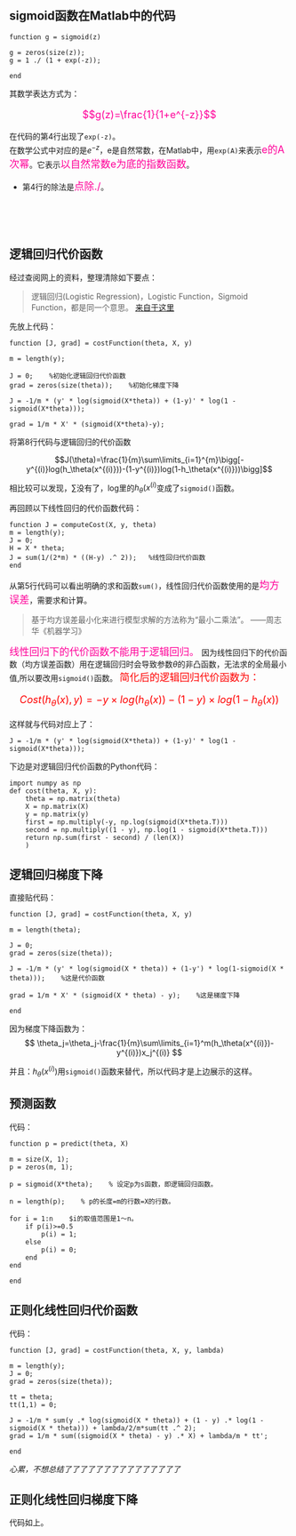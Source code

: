 ## sigmoid函数在Matlab中的代码

```octave{.line-numbers}
function g = sigmoid(z)

g = zeros(size(z));
g = 1 ./ (1 + exp(-z));

end
```

其数学表达方式为：

<font color=ff0099 size=4>

$$g(z)=\frac{1}{1+e^{-z}}$$

</font>

在代码的第4行出现了`exp(-z)`。  
在数学公式中对应的是$e^{-z}$，e是自然常数，在Matlab中，用`exp(A)`来表示<font color=ff0099 size=4>e的A次幂</font>。它表示<font color=ff0099 size=4>以自然常数e为底的指数函数</font>。

- 第4行的除法是<font color=ff0099 size=4>点除./</font>。
<br />
<br />
<br />

## 逻辑回归代价函数

经过查阅网上的资料，整理清除如下要点：

> 逻辑回归(Logistic Regression)，Logistic Function，Sigmoid Function，都是同一个意思。
> [来自于这里](https://blog.csdn.net/jizhidexiaoming/article/details/80386360)

先放上代码：

```octave{.line-numbers}
function [J, grad] = costFunction(theta, X, y)

m = length(y);

J = 0;    %初始化逻辑回归代价函数
grad = zeros(size(theta));    %初始化梯度下降

J = -1/m * (y' * log(sigmoid(X*theta)) + (1-y)' * log(1 - sigmoid(X*theta)));

grad = 1/m * X' * (sigmoid(X*theta)-y);
```

将第8行代码与逻辑回归的代价函数  

$$J(\theta)=\frac{1}{m}\sum\limits_{i=1}^{m}\bigg[-y^{(i)}log(h_\theta(x^{(i)}))-(1-y^{(i)})log(1-h_\theta(x^{(i)}))\bigg]$$

相比较可以发现，$\sum$没有了，log里的$h_\theta(x^{(i)}$变成了`sigmoid()`函数。  

再回顾以下线性回归的代价函数代码：
```octave{.line-numbers}
function J = computeCost(X, y, theta) 
m = length(y);
J = 0;
H = X * theta;
J = sum(1/(2*m) * ((H-y) .^ 2));   %线性回归代价函数
end
```

从第5行代码可以看出明确的求和函数`sum()`，线性回归代价函数使用的是<font color=ff0099 size=4>均方误差</font>，需要求和计算。  
> 基于均方误差最小化来进行模型求解的方法称为“最小二乘法”。
> ——周志华《机器学习》

<font color=ff0099 size=4>线性回归下的代价函数不能用于逻辑回归。</font>
因为线性回归下的代价函数（均方误差函数）用在逻辑回归时会导致参数$\theta$的非凸函数，无法求的全局最小值,所以要改用`sigmoid()`函数。
<font color=red size=4>
简化后的逻辑回归代价函数为：

$$
Cost(h_\theta(x),y)=-y\times log(h_\theta(x))-(1-y)\times log(1-h_\theta(x))
$$

</font>

这样就与代码对应上了：  

```octave{.line-numbers}
J = -1/m * (y' * log(sigmoid(X*theta)) + (1-y)' * log(1 - sigmoid(X*theta)));
```

下边是对逻辑回归代价函数的Python代码：

```python{.line-numbers}
import numpy as np
def cost(theta, X, y):
    theta = np.matrix(theta)
    X = np.matrix(X)
    y = np.matrix(y)
    first = np.multiply(-y, np.log(sigmoid(X*theta.T)))
    second = np.multiply((1 - y), np.log(1 - sigmoid(X*theta.T)))
    return np.sum(first - second) / (len(X))
    )
```
## 逻辑回归梯度下降

直接贴代码：

```octave{.line-numbers}
function [J, grad] = costFunction(theta, X, y)

m = length(theta);

J = 0;
grad = zeros(size(theta));

J = -1/m * (y' * log(sigmoid(X * theta)) + (1-y') * log(1-sigmoid(X * theta)));    %这是代价函数

grad = 1/m * X' * (sigmoid(X * theta) - y);    %这是梯度下降

end

```
因为梯度下降函数为：
$$
\theta_j=\theta_j-\frac{1}{m}\sum\limits_{i=1}^m(h_\theta(x^{(i)})-y^{(i)})x_j^{(i)}
$$

并且：$h_\theta(x^{(i)})$用`sigmoid()`函数来替代，所以代码才是上边展示的这样。

## 预测函数

代码：

```octave{.line-numbers}
function p = predict(theta, X)

m = size(X, 1);
p = zeros(m, 1);

p = sigmoid(X*theta);    % 设定p为s函数，即逻辑回归函数。

n = length(p);    % p的长度=m的行数=X的行数。

for i = 1:n    $i的取值范围是1～n。
    if p(i)>=0.5
        p(i) = 1;
    else
        p(i) = 0;
    end
end

end
```

## 正则化线性回归代价函数

代码：

```octave{.line-numbers}
function [J, grad] = costFunction(theta, X, y, lambda)

m = length(y);
J = 0;
grad = zeros(size(theta));

tt = theta;
tt(1,1) = 0;

J = -1/m * sum(y .* log(sigmoid(X * theta)) + (1 - y) .* log(1 - sigmoid(X * theta))) + lambda/2/m*sum(tt .^ 2);
grad = 1/m * sum((sigmoid(X * theta) - y) .* X) + lambda/m * tt';

end
```

*心累，不想总结了了了了了了了了了了了了了了了*

## 正则化线性回归梯度下降

代码如上。